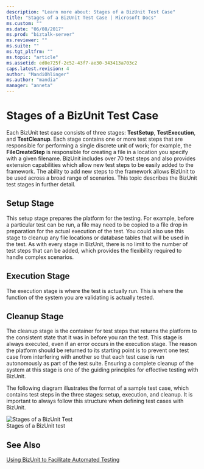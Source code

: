 ```yaml
---
description: "Learn more about: Stages of a BizUnit Test Case"
title: "Stages of a BizUnit Test Case | Microsoft Docs"
ms.custom: ""
ms.date: "06/08/2017"
ms.prod: "biztalk-server"
ms.reviewer: ""
ms.suite: ""
ms.tgt_pltfrm: ""
ms.topic: "article"
ms.assetid: ed0e725f-2c52-43f7-ae30-343413a703c2
caps.latest.revision: 4
author: "MandiOhlinger"
ms.author: "mandia"
manager: "anneta"
---
```

# Stages of a BizUnit Test Case
Each BizUnit test case consists of three stages: **TestSetup**, **TestExecution**, and **TestCleanup**. Each stage contains one or more test steps that are responsible for performing a single discrete unit of work; for example, the **FileCreateStep** is responsible for creating a file in a location you specify with a given filename.  BizUnit includes over 70 test steps and also provides extension capabilities which allow new test steps to be easily added to the framework. The ability to add new steps to the framework allows BizUnit to be used across a broad range of scenarios. This topic describes the BizUnit test stages in further detail.  
  
## Setup Stage  
 This setup stage prepares the platform for the testing. For example, before a particular test can be run, a file may need to be copied to a file drop in preparation for the actual execution of the test. You could also use this stage to cleanup any file locations or database tables that will be used in the test. As with every stage in BizUnit, there is no limit to the number of test steps that can be added, which provides the flexibility required to handle complex scenarios.  
  
## Execution Stage  
 The execution stage is where the test is actually run. This is where the function of the system you are validating is actually tested.  
  
## Cleanup Stage  
 The cleanup stage is the container for test steps that returns the platform to the consistent state that it was in before you ran the test. This stage is always executed, even if an error occurs in the execution stage. The reason the platform should be returned to its starting point is to prevent one test case from interfering with another so that each test case is run autonomously as part of the test suite. Ensuring a complete cleanup of the system at this stage is one of the guiding principles for effective testing with BizUnit.  
  
 The following diagram illustrates the format of a sample test case, which contains test steps in the three stages: setup, execution, and cleanup. It is important to always follow this structure when defining test cases with BizUnit.  
  
 ![Stages of a BizUnit Test](../technical-guides/media/0a3e2e30-8329-4e87-ae83-f50f7b6aa0a4.gif "0a3e2e30-8329-4e87-ae83-f50f7b6aa0a4")  
Stages of a BizUnit test  
  
## See Also  
 [Using BizUnit to Facilitate Automated Testing](../technical-guides/using-bizunit-to-facilitate-automated-testing.md)
